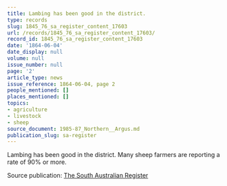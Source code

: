 ```yaml
---
title: Lambing has been good in the district.
type: records
slug: 1845_76_sa_register_content_17603
url: /records/1845_76_sa_register_content_17603/
record_id: 1845_76_sa_register_content_17603
date: '1864-06-04'
date_display: null
volume: null
issue_number: null
page: '2'
article_type: news
issue_reference: 1864-06-04, page 2
people_mentioned: []
places_mentioned: []
topics:
- agriculture
- livestock
- sheep
source_document: 1985-87_Northern__Argus.md
publication_slug: sa-register
---
```


Lambing has been good in the district.  Many sheep farmers are reporting a rate of 90% or more.

Source publication: [The South Australian Register](/publications/sa-register/)
